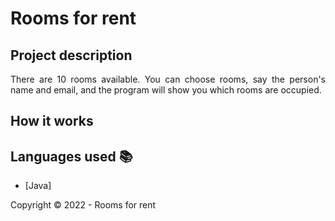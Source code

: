 ﻿<h1>Rooms for rent</h1> 

## Project description

<p align="justify">
    There are 10 rooms available. You can choose rooms, say the person's name and email, and the program will show you which rooms are occupied.

</p>

## How it works

<p align="justify"
![unknown](https://user-images.githubusercontent.com/97038663/196043137-070b2ec0-85ca-47c7-a4ad-7b5b6db1a1f5.png)

</p>

## Languages used :books:

- [Java]

Copyright :copyright: 2022 - Rooms for rent
